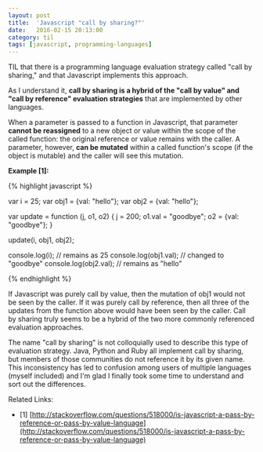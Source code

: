 ```yaml
---
layout: post
title:  'Javascript "call by sharing?"'
date:   2016-02-15 20:13:00
category: til
tags: [javascript, programming-languages]
---
```


TIL that there is a programming language evaluation strategy called "call by sharing," and that Javascript implements this approach.

As I understand it, __call by sharing is a hybrid of the "call by value" and "call by reference" evaluation strategies__ that are implemented by other languages.

When a parameter is passed to a function in Javascript, that parameter __cannot be reassigned__ to a new object or value within the scope of the called function: the original reference or value remains with the caller. A parameter, however, __can be mutated__ within a called function's scope (if the object is mutable) and the caller will see this mutation.

__Example [1]:__

{% highlight javascript %}

var i = 25;
var obj1 = {val: "hello"};
var obj2 = {val: "hello"};

var update = function (j, o1, o2) {
	j = 200;
	o1.val = "goodbye";
	o2 = {val: "goodbye"};
}

update(i, obj1, obj2);

console.log(i); // remains as 25
console.log(obj1.val); // changed to "goodbye"
console.log(obj2.val); // remains as "hello"

{% endhighlight %}

If Javascript was purely call by value, then the mutation of obj1 would not be seen by the caller. If it was purely call by reference, then all three of the updates from the function above would have been seen by the caller. Call by sharing truly seems to be a hybrid of the two more commonly referenced evaluation approaches.

The name "call by sharing" is not colloquially used to describe this type of evaluation strategy. Java, Python and Ruby all implement call by sharing, but members of those communities do not reference it by its given name. This inconsistency has led to confusion among users of multiple languages (myself included) and I'm glad I finally took some time to understand and sort out the differences.

Related Links:

 - [1] [http://stackoverflow.com/questions/518000/is-javascript-a-pass-by-reference-or-pass-by-value-language](http://stackoverflow.com/questions/518000/is-javascript-a-pass-by-reference-or-pass-by-value-language)